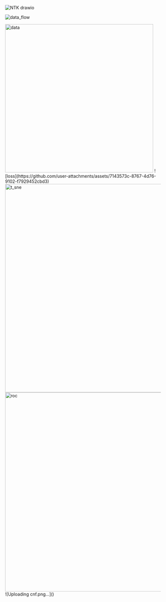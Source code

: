 ![NTK drawio](https://github.com/user-attachments/assets/717af049-8719-4d97-a3b9-d688c0b5d764)

![data_flow](https://github.com/user-attachments/assets/bd57fb08-e408-49f3-82b4-7cf3b8cd85f2)

<img width="479" alt="data" src="https://github.com/user-attachments/assets/3ab501af-13c5-4269-860f-8c236f091f50">
![loss](https://github.com/user-attachments/assets/7143573c-8767-4d76-9102-f7929452cbd3)

<img width="673" alt="t_sne" src="https://github.com/user-attachments/assets/df9cf66a-d592-46ac-89df-1d04deb3edb8">
<img width="643" alt="roc" src="https://github.com/user-attachments/assets/4a12d0b6-b419-46fd-b330-390d263bd207">
![Uploading cnf.png…]()
